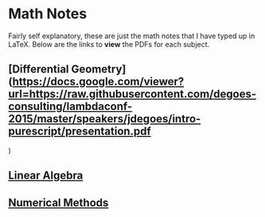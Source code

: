 # Math Notes  
Fairly self explanatory, these are just the math notes that I have typed up in LaTeX. Below are the links to **view** the PDFs for each subject.

## [Differential Geometry](https://docs.google.com/viewer?url=https://raw.githubusercontent.com/degoes-consulting/lambdaconf-2015/master/speakers/jdegoes/intro-purescript/presentation.pdf
)

## [Linear Algebra]()

## [Numerical Methods]()
